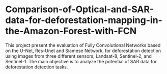 # Comparison-of-Optical-and-SAR-data-for-deforestation-mapping-in-the-Amazon-Forest-with-FCN

This project present the evaluation of Fully Convolutional Networks based on the U-Net, Res-Unet and Siamese Network, for deforestation detection using images from three different sensors, Landsat-8, Sentinel-2, and Sentinel-1. The main objective is to analyze the potential of SAR data for deforestation detection tasks.

